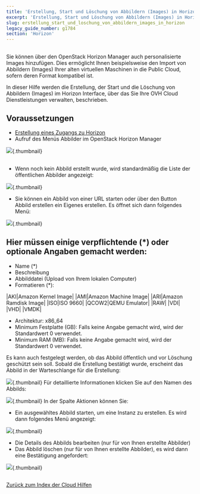 ```yaml
---
title: 'Erstellung, Start und Löschung von Abbildern (Images) in Horizon'
excerpt: 'Erstellung, Start und Löschung von Abbildern (Images) in Horizon'
slug: erstellung_start_und_loschung_von_abbildern_images_in_horizon
legacy_guide_number: g1784
section: 'Horizon'
---
```



## 
Sie können über den OpenStack Horizon Manager auch personalisierte Images hinzufügen. Dies ermöglicht Ihnen beispielsweise den Import von Abbildern (Images) Ihrer alten virtuellen Maschinen in die Public Cloud, sofern deren Format kompatibel ist.

In dieser Hilfe werden die Erstellung, der Start und die Löschung von Abbildern (Images) im Horizon Interface, über das Sie Ihre OVH Cloud Dienstleistungen verwalten, beschrieben.


## Voraussetzungen

- [Erstellung eines Zugangs zu Horizon]({legacy}1773)
- Aufruf des Menüs Abbilder im OpenStack Horizon Manager



![](images/img_2661.jpg){.thumbnail}


## 

- Wenn noch kein Abbild erstellt wurde, wird standardmäßig die Liste der öffentlichen Abbilder angezeigt:



![](images/img_2662.jpg){.thumbnail}

- Sie können ein Abbild von einer URL starten oder über den Button Abbild erstellen ein Eigenes erstellen. Es öffnet sich dann folgendes Menü:



![](images/img_2720.jpg){.thumbnail}

## Hier müssen einige verpflichtende (*) oder optionale Angaben gemacht werden:

- Name (*)
- Beschreibung
- Abbilddatei (Upload von Ihrem lokalen Computer)
- Formatieren (*):

|AKI|Amazon Kernel Image|
|AMI|Amazon Machine Image|
|ARI|Amazon Ramdisk Image|
|ISO|ISO 9660|
|QCOW2|QEMU Emulator|
|RAW|
|VDI|
|VHD|
|VMDK|



- Architektur: x86_64
- Minimum Festplatte (GB): Falls keine Angabe gemacht wird, wird der Standardwert 0 verwendet.
- Minimum RAM (MB): Falls keine Angabe gemacht wird, wird der Standardwert 0 verwendet.


Es kann auch festgelegt werden, ob das Abbild öffentlich und vor Löschung geschützt sein soll.
Sobald die Erstellung bestätigt wurde, erscheint das Abbild in der Warteschlange für die Erstellung:

![](images/img_2664.jpg){.thumbnail}
Für detaillierte Informationen klicken Sie auf den Namen des Abbilds:

![](images/img_2665.jpg){.thumbnail}
In der Spalte Aktionen können Sie:


- Ein ausgewähltes Abbild starten, um eine Instanz zu erstellen. Es wird dann folgendes Menü angezeigt:



![](images/img_2666.jpg){.thumbnail}

- Die Details des Abbilds bearbeiten (nur für von Ihnen erstellte Abbilder)
- Das Abbild löschen (nur für von Ihnen erstellte Abbilder), es wird dann eine Bestätigung angefordert:



![](images/img_2667.jpg){.thumbnail}


## 
[Zurück zum Index der Cloud Hilfen]({legacy}1785)

